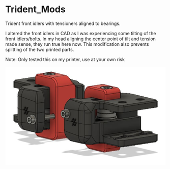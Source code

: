 # Trident_Mods

Trident front idlers with tensioners aligned to bearings.

I altered the front idlers in CAD as I was experiencing some tilting of the front idlers/bolts. In my head aligning the center point of tilt and tension made sense, they run true here now. This modification also prevents splitting of the two printed parts.

Note: Only tested this on my printer, use at your own risk

![](Idlers_Tensioners_Aligned.JPG)
